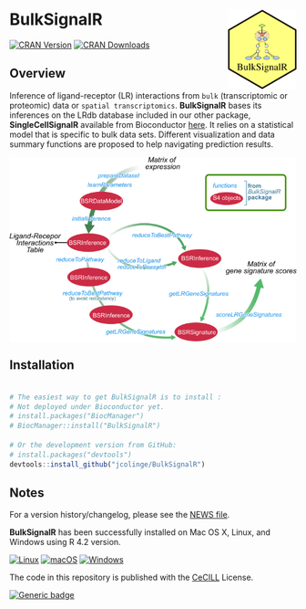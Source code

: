 
# BulkSignalR <img  width="120" height="139" src="man/figures/logo.png" align="right" />

<!-- badges: start -->
[![CRAN Version](https://www.r-pkg.org/badges/version/BulkSignalR)](https://cran.r-project.org/package=BulkSignalR)
[![CRAN Downloads](https://cranlogs.r-pkg.org/badges/BulkSignalR)](https://cran.r-project.org/package=BulkSignalR)
<!-- badges: end -->

## Overview

Inference of ligand-receptor (LR) interactions from `bulk`
(transcriptomic or proteomic) data or `spatial transcriptomics`.
 **BulkSignalR** bases its inferences
on the LRdb database included in our other package, **SingleCellSignalR**
available from Bioconductor [here](https://www.bioconductor.org/packages/release/bioc/html/SingleCellSignalR.html). It relies on a statistical model that
is specific to bulk data sets. Different visualization and data
summary functions are proposed to help navigating prediction results.

<img   src="man/figures/workflow.png" align="center" />


## Installation

``` R

# The easiest way to get BulkSignalR is to install :
# Not deployed under Bioconductor yet.
# install.packages("BiocManager")
# BiocManager::install("BulkSignalR")

# Or the development version from GitHub:
# install.packages("devtools")
devtools::install_github("jcolinge/BulkSignalR")

```

## Notes

For a version history/changelog, please see the [NEWS file](https://github.com/zhefrench/BulksignalR/blob/master/NEWS.md).


**BulkSignalR** has been successfully installed on Mac OS X, Linux, and Windows using R 4.2 version.

<!-- badges: start -->
[![Linux](https://svgshare.com/i/Zhy.svg)](https://svgshare.com/i/Zhy.svg)
[![macOS](https://svgshare.com/i/ZjP.svg)](https://svgshare.com/i/ZjP.svg)
[![Windows](https://svgshare.com/i/ZhY.svg)](https://svgshare.com/i/ZhY.svg)
<!-- badges: end -->


The code in this repository is published with the [CeCILL](https://github.com/zhefrench/BulksignalR/blob/master/LICENSE.md) License.


<!-- badges: start -->
[![Generic badge](https://img.shields.io/badge/License-CeCILL-green.svg)](https://shields.io/)
<!-- badges: end -->



